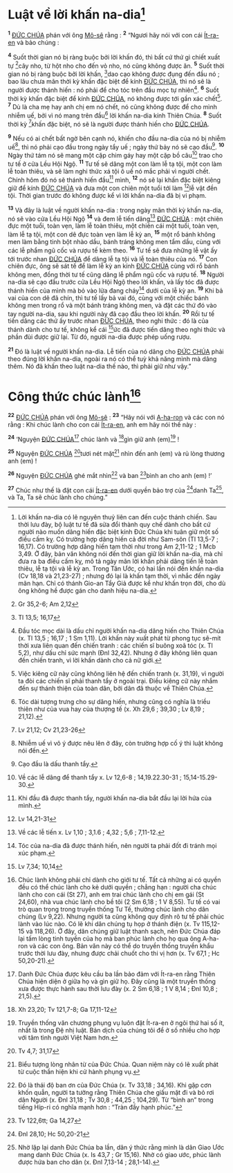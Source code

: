# Luật về lời khấn na-dia[^1-de9f99b6-908d-4757-9a55-a651e4b17857]

<sup><b>1</b></sup> [ĐỨC CHÚA]() phán với ông [Mô-sê]() rằng : <sup><b>2</b></sup> “Ngươi hãy nói với con cái [Ít-ra-en]() và bảo chúng :

<sup><b>4</b></sup> Suốt thời gian nó bị ràng buộc bởi lời khấn đó, thì bất cứ thứ gì chiết xuất tự [^2@-de9f99b6-908d-4757-9a55-a651e4b17857]cây nho, từ hột nho cho đến vỏ nho, nó cũng không được ăn. <sup><b>5</b></sup> Suốt thời gian nó bị ràng buộc bởi lời khấn, [^3@-de9f99b6-908d-4757-9a55-a651e4b17857]dao cạo không được đụng đến đầu nó ; bao lâu chưa mãn thời kỳ khấn đặc biệt để kính [ĐỨC CHÚA](), thì nó sẽ là người được thánh hiến : nó phải để cho tóc trên đầu mọc tự nhiên[^3-de9f99b6-908d-4757-9a55-a651e4b17857]. <sup><b>6</b></sup> Suốt thời kỳ khấn đặc biệt để kính [ĐỨC CHÚA](), nó không được tới gần xác chết[^4-de9f99b6-908d-4757-9a55-a651e4b17857]. <sup><b>7</b></sup> Dù là cha mẹ hay anh chị em nó chết, nó cũng không được để cho mình nhiễm uế, bởi vì nó mang trên đầu[^5-de9f99b6-908d-4757-9a55-a651e4b17857] lời khấn na-dia kính Thiên Chúa. <sup><b>8</b></sup> Suốt thời kỳ [^4@-de9f99b6-908d-4757-9a55-a651e4b17857]khấn đặc biệt, nó sẽ là người được thánh hiến cho [ĐỨC CHÚA]().

<sup><b>9</b></sup> Nếu có ai chết bất ngờ bên cạnh nó, khiến cho đầu na-dia của nó bị nhiễm uế[^6-de9f99b6-908d-4757-9a55-a651e4b17857], thì nó phải cạo đầu trong ngày tẩy uế ; ngày thứ bảy nó sẽ cạo đầu[^7-de9f99b6-908d-4757-9a55-a651e4b17857]. <sup><b>10</b></sup> Ngày thứ tám nó sẽ mang một cặp chim gáy hay một cặp bồ câu[^8-de9f99b6-908d-4757-9a55-a651e4b17857] trao cho tư tế ở cửa Lều Hội Ngộ. <sup><b>11</b></sup> Tư tế sẽ dâng một con làm lễ tạ tội, một con làm lễ toàn thiêu, và sẽ làm nghi thức xá tội ô uế nó mắc phải vì người chết. Chính hôm đó nó sẽ thánh hiến đầu[^9-de9f99b6-908d-4757-9a55-a651e4b17857] mình, <sup><b>12</b></sup> nó sẽ lại khấn đặc biệt kiêng giữ để kính [ĐỨC CHÚA]() và đưa một con chiên một tuổi tới làm [^5@-de9f99b6-908d-4757-9a55-a651e4b17857]lễ vật đền tội. Thời gian trước đó không được kể vì lời khấn na-dia đã bị vi phạm.

<sup><b>13</b></sup> Và đây là luật về người khấn na-dia : trong ngày mãn thời kỳ khấn na-dia, nó sẽ vào cửa Lều Hội Ngộ <sup><b>14</b></sup> và đem lễ tiến dâng[^10-de9f99b6-908d-4757-9a55-a651e4b17857] [ĐỨC CHÚA]() : một chiên đực một tuổi, toàn vẹn, làm lễ toàn thiêu, một chiên cái một tuổi, toàn vẹn, làm lễ tạ tội, một con dê đực toàn vẹn làm lễ kỳ an, <sup><b>15</b></sup> một rổ bánh không men làm bằng tinh bột nhào dầu, bánh tráng không men tẩm dầu, cùng với các lễ phẩm ngũ cốc và rượu tế kèm theo. <sup><b>16</b></sup> Tư tế sẽ đưa những lễ vật ấy tới trước nhan [ĐỨC CHÚA]() để dâng lễ tạ tội và lễ toàn thiêu của nó. <sup><b>17</b></sup> Con chiên đực, ông sẽ sát tế để làm lễ kỳ an kính [ĐỨC CHÚA]() cùng với rổ bánh không men, đồng thời tư tế cũng dâng lễ phẩm ngũ cốc và rượu tế. <sup><b>18</b></sup> Người na-dia sẽ cạo đầu trước cửa Lều Hội Ngộ theo lời khấn, và lấy tóc đã được thánh hiến của mình mà bỏ vào lửa đang cháy[^11-de9f99b6-908d-4757-9a55-a651e4b17857] dưới của lễ kỳ an. <sup><b>19</b></sup> Khi bả vai của con dê đã chín, thì tư tế lấy bả vai đó, cùng với một chiếc bánh không men trong rổ và một bánh tráng không men, và đặt các thứ đó vào tay người na-dia, sau khi người này đã cạo đầu theo lời khấn. <sup><b>20</b></sup> Rồi tư tế tiến dâng các thứ ấy trước nhan [ĐỨC CHÚA](), theo nghi thức : đó là của thánh dành cho tư tế, không kể cái [^6@-de9f99b6-908d-4757-9a55-a651e4b17857]ức đã được tiến dâng theo nghi thức và phần đùi được giữ lại. Từ đó, người na-dia được phép uống rượu.

<sup><b>21</b></sup> Đó là luật về người khấn na-dia. Lễ tiến của nó dâng cho [ĐỨC CHÚA]() phải theo đúng lời khấn na-dia, ngoài ra nó có thể tuỳ khả năng mình mà dâng thêm. Nó đã khấn theo luật na-dia thế nào, thì phải giữ như vậy.”

# Công thức chúc lành[^12-de9f99b6-908d-4757-9a55-a651e4b17857]

<sup><b>22</b></sup> [ĐỨC CHÚA]() phán với ông [Mô-sê]() : <sup><b>23</b></sup> “Hãy nói với [A-ha-ron]() và các con nó rằng : Khi chúc lành cho con cái [Ít-ra-en](), anh em hãy nói thế này :

<sup><b>24</b></sup> ‘Nguyện [ĐỨC CHÚA]()[^13-de9f99b6-908d-4757-9a55-a651e4b17857] chúc lành và [^7@-de9f99b6-908d-4757-9a55-a651e4b17857]gìn giữ anh (em)[^14-de9f99b6-908d-4757-9a55-a651e4b17857] !

<sup><b>25</b></sup> Nguyện [ĐỨC CHÚA]() [^8@-de9f99b6-908d-4757-9a55-a651e4b17857]tươi nét mặt[^15-de9f99b6-908d-4757-9a55-a651e4b17857] nhìn đến anh (em) và rủ lòng thương anh (em) !

<sup><b>26</b></sup> Nguyện [ĐỨC CHÚA]() ghé mắt nhìn[^16-de9f99b6-908d-4757-9a55-a651e4b17857] và ban [^9@-de9f99b6-908d-4757-9a55-a651e4b17857]bình an cho anh (em) !’

<sup><b>27</b></sup> Chúc như thế là đặt con cái [Ít-ra-en]() dưới quyền bảo trợ của [^10@-de9f99b6-908d-4757-9a55-a651e4b17857]danh Ta[^17-de9f99b6-908d-4757-9a55-a651e4b17857], và Ta, Ta sẽ chúc lành cho chúng.”

[^1-de9f99b6-908d-4757-9a55-a651e4b17857]: Lời khấn na-dia có lẽ nguyên thuỷ liên can đến cuộc thánh chiến. Sau thời lưu đày, bộ luật tư tế đã sửa đổi thành quy chế dành cho bất cứ người nào muốn dâng hiến đặc biệt kính Đức Chúa khi tuân giữ một số điều cấm kỵ. Có trường hợp dâng hiến cả đời như Sam-sôn (Tl 13,5-7 ; 16,17). Có trường hợp dâng hiến tạm thời như trong Am 2,11-12 ; 1 Mcb 3,49. Ở đây, bản văn không nói đến thời gian giữ lời khấn na-dia, mà chỉ đưa ra ba điều cấm kỵ, mô tả ngày mãn lời khấn phải dâng tiến lễ toàn thiêu, lễ tạ tội và lễ kỳ an. Trong Tân Ước, có hai lần nói đến khấn na-dia (Cv 18,18 và 21,23-27) ; nhưng đó lại là khấn tạm thời, vì nhắc đến ngày mãn hạn. Chỉ có thánh Gio-an Tẩy Giả được kể như khấn trọn đời, cho dù ông không hề được gán cho danh hiệu na-dia.

[^3-de9f99b6-908d-4757-9a55-a651e4b17857]: Đầu tóc mọc dài là dấu chỉ người khấn na-dia dâng hiến cho Thiên Chúa (x. Tl 13,5 ; 16,17 ; 1 Sm 1,11). Lời khấn này xuất phát từ phong tục sê-mít thời xưa liên quan đến chiến tranh : các chiến sĩ buông xoã tóc (x. Tl 5,2), như dấu chỉ sức mạnh (Đnl 32,42). Nhưng ở đây không liên quan đến chiến tranh, vì lời khấn dành cho cả nữ giới.

[^4-de9f99b6-908d-4757-9a55-a651e4b17857]: Việc kiêng cữ này cũng không liên hệ đến chiến tranh (x. 31,19), vì người ta đòi các chiến sĩ phải thanh tẩy ở ngoài trại. Điều kiêng cữ này nhắm đến sự thánh thiện của toàn dân, bởi dân đã thuộc về Thiên Chúa.

[^5-de9f99b6-908d-4757-9a55-a651e4b17857]: Tóc dài tượng trưng cho sự dâng hiến, nhưng cũng có nghĩa là triều thiên như của vua hay của thượng tế (x. Xh 29,6 ; 39,30 ; Lv 8,19 ; 21,12).

[^6-de9f99b6-908d-4757-9a55-a651e4b17857]: Nhiễm uế vì vô ý được nêu lên ở đây, còn trường hợp cố ý thì luật không nói đến.

[^7-de9f99b6-908d-4757-9a55-a651e4b17857]: Cạo đầu là dấu thanh tẩy.

[^8-de9f99b6-908d-4757-9a55-a651e4b17857]: Về các lễ dâng để thanh tẩy x. Lv 12,6-8 ; 14,19.22.30-31 ; 15,14-15.29-30.

[^9-de9f99b6-908d-4757-9a55-a651e4b17857]: Khi đầu đã được thanh tẩy, người khấn na-dia bắt đầu lại lời hứa của mình.

[^10-de9f99b6-908d-4757-9a55-a651e4b17857]: Về các lễ tiến x. Lv 1,10 ; 3,1.6 ; 4,32 ; 5,6 ; 7,11-12.

[^11-de9f99b6-908d-4757-9a55-a651e4b17857]: Tóc của na-dia đã được thánh hiến, nên người ta phải đốt đi tránh mọi xúc phạm.

[^12-de9f99b6-908d-4757-9a55-a651e4b17857]: Chúc lành không phải chỉ dành cho giới tư tế. Tất cả những ai có quyền đều có thể chúc lành cho kẻ dưới quyền ; chẳng hạn : người cha chúc lành cho con cái (St 27), anh em trai chúc lành cho chị em gái (St 24,60), nhà vua chúc lành cho bề tôi (2 Sm 6,18 ; 1 V 8,55). Tư tế có vai trò quan trọng trong truyền thống Tư Tế, thường chúc lành cho dân chúng (Lv 9,22). Nhưng người ta cũng không quy định rõ tư tế phải chúc lành vào lúc nào. Có lẽ khi dân chúng tụ họp ở thánh điện (x. Tv 115,12-15 và 118,26). Ở đây, dân chúng giữ luật thanh sạch, nên Đức Chúa đáp lại tấm lòng tinh tuyền của họ mà ban phúc lành cho họ qua ông A-ha-ron và các con ông. Bản văn này có thể do truyền thống truyền khẩu trước thời lưu đày, nhưng được chải chuốt cho thi vị hơn (x. Tv 67,1 ; Hc 50,20-21).

[^13-de9f99b6-908d-4757-9a55-a651e4b17857]: Danh Đức Chúa được kêu cầu ba lần bảo đảm với Ít-ra-en rằng Thiên Chúa hiện diện ở giữa họ và gìn giữ họ. Đây cũng là một truyền thống xưa được thực hành sau thời lưu đày (x. 2 Sm 6,18 ; 1 V 8,14 ; Đnl 10,8 ; 21,5).

[^14-de9f99b6-908d-4757-9a55-a651e4b17857]: Truyền thống văn chương phụng vụ luôn đặt Ít-ra-en ở ngôi thứ hai số ít, nhất là trong Đệ nhị luật. Bản dịch của chúng tôi để ở số nhiều cho hợp với tâm tình người Việt Nam hơn.

[^15-de9f99b6-908d-4757-9a55-a651e4b17857]: Biểu tượng lòng nhân từ của Đức Chúa. Quan niệm này có lẽ xuất phát từ cuộc thần hiện khi cử hành phụng vụ.

[^16-de9f99b6-908d-4757-9a55-a651e4b17857]: Đó là thái độ ban ơn của Đức Chúa (x. Tv 33,18 ; 34,16). Khi gặp cơn khốn quẫn, người ta tưởng rằng Thiên Chúa che giấu mặt đi và bỏ rơi dân Người (x. Đnl 31,18 ; Tv 30,8 ; 44,25 ; 104,29). Từ “bình an” trong tiếng Híp-ri có nghĩa mạnh hơn : “Tràn đầy hạnh phúc.”

[^17-de9f99b6-908d-4757-9a55-a651e4b17857]: Nhờ lặp lại danh Đức Chúa ba lần, dân ý thức rằng mình là dân Giao Ước mang danh Đức Chúa (x. Is 43,7 ; Gr 15,16). Nhờ có giao ước, phúc lành được hứa ban cho dân (x. Đnl 7,13-14 ; 28,1-14).

[^2@-de9f99b6-908d-4757-9a55-a651e4b17857]: Gr 35,2-6; Am 2,12

[^3@-de9f99b6-908d-4757-9a55-a651e4b17857]: Tl 13,5; 16,17

[^4@-de9f99b6-908d-4757-9a55-a651e4b17857]: Lv 21,12; Cv 21,23-26

[^5@-de9f99b6-908d-4757-9a55-a651e4b17857]: Lv 14,21-31

[^6@-de9f99b6-908d-4757-9a55-a651e4b17857]: Lv 7,34; 10,14

[^7@-de9f99b6-908d-4757-9a55-a651e4b17857]: Xh 23,20; Tv 121,7-8; Ga 17,11-12

[^8@-de9f99b6-908d-4757-9a55-a651e4b17857]: Tv 4,7; 31,17

[^9@-de9f99b6-908d-4757-9a55-a651e4b17857]: Tv 122,6tt; Ga 14,27

[^10@-de9f99b6-908d-4757-9a55-a651e4b17857]: Đnl 28,10; Hc 50,20-21
